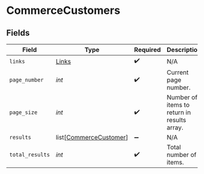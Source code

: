 # CommerceCustomers


## Fields

| Field                                                             | Type                                                              | Required                                                          | Description                                                       |
| ----------------------------------------------------------------- | ----------------------------------------------------------------- | ----------------------------------------------------------------- | ----------------------------------------------------------------- |
| `links`                                                           | [Links](../../models/shared/links.md)                             | :heavy_check_mark:                                                | N/A                                                               |
| `page_number`                                                     | *int*                                                             | :heavy_check_mark:                                                | Current page number.                                              |
| `page_size`                                                       | *int*                                                             | :heavy_check_mark:                                                | Number of items to return in results array.                       |
| `results`                                                         | list[[CommerceCustomer](../../models/shared/commercecustomer.md)] | :heavy_minus_sign:                                                | N/A                                                               |
| `total_results`                                                   | *int*                                                             | :heavy_check_mark:                                                | Total number of items.                                            |
